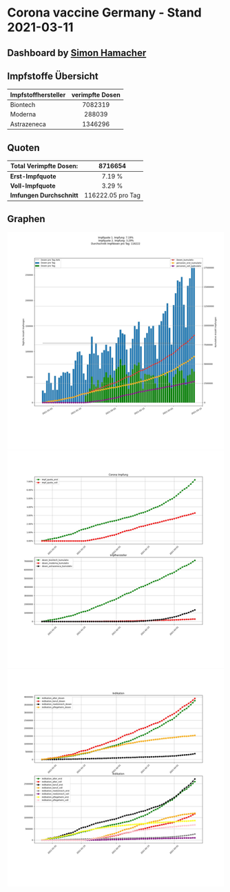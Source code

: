 # Corona vaccine Germany - Stand 2021-03-11
## Dashboard by [Simon Hamacher](https://www.shamacher.eu)
## Impfstoffe Übersicht
**Impfstoffhersteller** | **verimpfte Dosen**
-------- | :--------:
Biontech | 7082319
Moderna | 288039
Astrazeneca | 1346296


## Quoten
**Total Verimpfte Dosen:** | 8716654
-------- | :--------:
**Erst-Impfquote** | 7.19 %
**Voll-Impfquote** | 3.29 %
**Imfungen Durchschnitt** | 116222.05 pro Tag
## Graphen
<img src="Impfungen-Corona-01.jpg" alt="Corona-1" title="optionaler Titel" />
<img src="Impfungen-Corona-02.jpg" alt="Corona-2" title="optionaler Titel" />
<img src="Impfungen-Corona-03.jpg" alt="Corona-3" title="optionaler Titel" />

